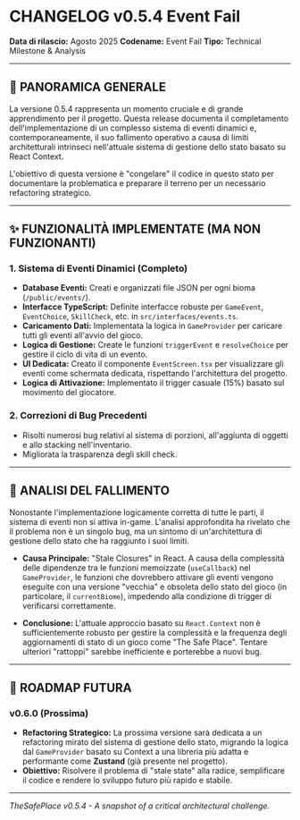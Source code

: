 # CHANGELOG v0.5.4 Event Fail

**Data di rilascio:** Agosto 2025
**Codename:** Event Fail
**Tipo:** Technical Milestone & Analysis

---

## 🎯 PANORAMICA GENERALE

La versione 0.5.4 rappresenta un momento cruciale e di grande apprendimento per il progetto. Questa release documenta il completamento dell'implementazione di un complesso sistema di eventi dinamici e, contemporaneamente, il suo fallimento operativo a causa di limiti architetturali intrinseci nell'attuale sistema di gestione dello stato basato su React Context.

L'obiettivo di questa versione è "congelare" il codice in questo stato per documentare la problematica e preparare il terreno per un necessario refactoring strategico.

---

## ✨ FUNZIONALITÀ IMPLEMENTATE (MA NON FUNZIONANTI)

### 1. Sistema di Eventi Dinamici (Completo)
- **Database Eventi:** Creati e organizzati file JSON per ogni bioma (`/public/events/`).
- **Interfacce TypeScript:** Definite interfacce robuste per `GameEvent`, `EventChoice`, `SkillCheck`, etc. in `src/interfaces/events.ts`.
- **Caricamento Dati:** Implementata la logica in `GameProvider` per caricare tutti gli eventi all'avvio del gioco.
- **Logica di Gestione:** Create le funzioni `triggerEvent` e `resolveChoice` per gestire il ciclo di vita di un evento.
- **UI Dedicata:** Creato il componente `EventScreen.tsx` per visualizzare gli eventi come schermata dedicata, rispettando l'architettura del progetto.
- **Logica di Attivazione:** Implementato il trigger casuale (15%) basato sul movimento del giocatore.

### 2. Correzioni di Bug Precedenti
- Risolti numerosi bug relativi al sistema di porzioni, all'aggiunta di oggetti e allo stacking nell'inventario.
- Migliorata la trasparenza degli skill check.

---

## 🐞 ANALISI DEL FALLIMENTO

Nonostante l'implementazione logicamente corretta di tutte le parti, il sistema di eventi non si attiva in-game. L'analisi approfondita ha rivelato che il problema non è un singolo bug, ma un sintomo di un'architettura di gestione dello stato che ha raggiunto i suoi limiti.

- **Causa Principale:** "Stale Closures" in React. A causa della complessità delle dipendenze tra le funzioni memoizzate (`useCallback`) nel `GameProvider`, le funzioni che dovrebbero attivare gli eventi vengono eseguite con una versione "vecchia" e obsoleta dello stato del gioco (in particolare, il `currentBiome`), impedendo alla condizione di trigger di verificarsi correttamente.

- **Conclusione:** L'attuale approccio basato su `React.Context` non è sufficientemente robusto per gestire la complessità e la frequenza degli aggiornamenti di stato di un gioco come "The Safe Place". Tentare ulteriori "rattoppi" sarebbe inefficiente e porterebbe a nuovi bug.

---

## 🚀 ROADMAP FUTURA

### v0.6.0 (Prossima)
- **Refactoring Strategico:** La prossima versione sarà dedicata a un refactoring mirato del sistema di gestione dello stato, migrando la logica dal `GameProvider` basato su Context a una libreria più adatta e performante come **Zustand** (già presente nel progetto).
- **Obiettivo:** Risolvere il problema di "stale state" alla radice, semplificare il codice e rendere lo sviluppo futuro più rapido e stabile.

---
*TheSafePlace v0.5.4 - A snapshot of a critical architectural challenge.*